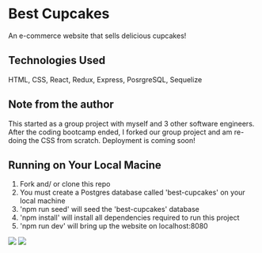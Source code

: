 

# Best Cupcakes
An e-commerce website that sells delicious cupcakes!

## Technologies Used
HTML, CSS, React, Redux, Express, PosrgreSQL, Sequelize

## Note from the author

This started as a group project with myself and 3 other software engineers. After the coding bootcamp ended, I forked our group project and am re-doing the CSS from scratch. Deployment is coming soon!

## Running on Your Local Macine
1. Fork and/ or clone this repo
2. You must create a Postgres database called 'best-cupcakes' on your local machine
3. 'npm run seed' will seed the 'best-cupcakes' database
4. 'npm install' will install all dependencies required to run this project
5. 'npm run dev' will bring up the website on localhost:8080

<img src ='https://i.ibb.co/kHsBy6F/Screen-Shot-2020-05-19-at-11-12-17-PM.png' />
<img src ='https://i.ibb.co/99ByBRh/Screen-Shot-2020-05-19-at-11-05-56-PM.png' />
